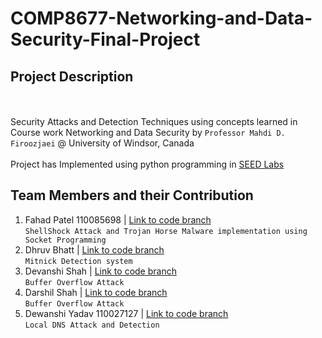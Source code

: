 # COMP8677-Networking-and-Data-Security-Final-Project

## Project Description
<br/><br/>
Security Attacks and Detection Techniques using concepts learned in Course work Networking and Data Security by ```Professor Mahdi D. Firoozjaei``` @ University of Windsor, Canada <br/><br/>
Project has Implemented using python programming in [SEED Labs](https://seedsecuritylabs.org/) </br>

## Team Members and their Contribution

1. Fahad Patel 110085698 | [Link to code branch](https://github.com/Fahadjr/COMP8677-Networking-and-Data-Security-Final-Project/tree/ShellShock_and_Trojan_Horse_Attack) <br/>
```ShellShock Attack and Trojan Horse Malware implementation using Socket Programming```<br/>
2. Dhruv Bhatt | [Link to code branch](https://github.com/Fahadjr/COMP8677-Networking-and-Data-Security-Final-Project/tree/Mitnick_Detection)
<br/> ```Mitnick Detection system```<br/>
3. Devanshi Shah |  [Link to code branch](https://github.com/Fahadjr/COMP8677-Networking-and-Data-Security-Final-Project/tree/Buffer_Overflow_Attack) <br/> ```Buffer Overflow Attack```<br/>
4. Darshil Shah | [Link to code branch](https://github.com/Fahadjr/COMP8677-Networking-and-Data-Security-Final-Project/tree/Buffer_Overflow_Attack)  <br/> ```Buffer Overflow Attack```<br/>
5. Dewanshi Yadav 110027127 | [Link to code branch](https://github.com/Fahadjr/COMP8677-Networking-and-Data-Security-Final-Project/tree/Local_DNS_Attack_And_Detection) <br/> ```Local DNS Attack and Detection```<br/>
